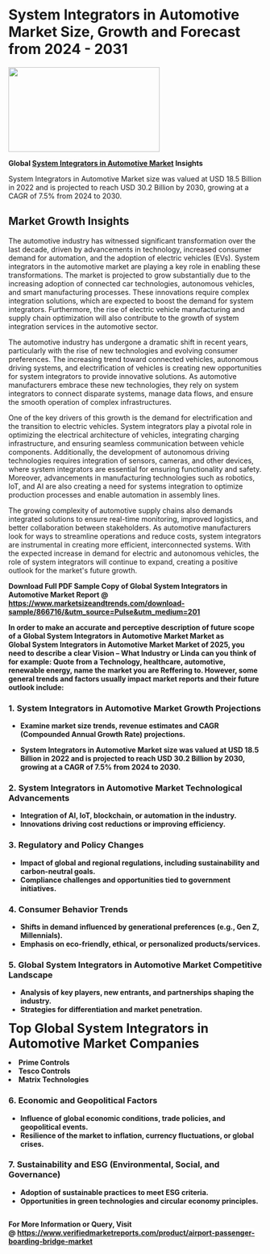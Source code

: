 <H1>System Integrators in Automotive Market Size, Growth and Forecast from 2024 - 2031</H1><img class="aligncenter size-medium wp-image-584254" src="https://thirdeyenews.in/wp-content/uploads/2024/09/Global-Market-Research-300x168.jpeg" alt="" width="300" height="168" /><p><strong>Global&nbsp;<a href="https://www.marketsizeandtrends.com/download-sample/866716/&amp;utm_source=Pulse&amp;utm_medium=201">System Integrators in Automotive Market</a> Insights</strong></p><p>System Integrators in Automotive Market size was valued at USD 18.5 Billion in 2022 and is projected to reach USD 30.2 Billion by 2030, growing at a CAGR of 7.5% from 2024 to 2030.</p><p><h2>Market Growth Insights</h2> <p>The automotive industry has witnessed significant transformation over the last decade, driven by advancements in technology, increased consumer demand for automation, and the adoption of electric vehicles (EVs). System integrators in the automotive market are playing a key role in enabling these transformations. The market is projected to grow substantially due to the increasing adoption of connected car technologies, autonomous vehicles, and smart manufacturing processes. These innovations require complex integration solutions, which are expected to boost the demand for system integrators. Furthermore, the rise of electric vehicle manufacturing and supply chain optimization will also contribute to the growth of system integration services in the automotive sector.</p> <p><strong></strong></p> <p>The automotive industry has undergone a dramatic shift in recent years, particularly with the rise of new technologies and evolving consumer preferences. The increasing trend toward connected vehicles, autonomous driving systems, and electrification of vehicles is creating new opportunities for system integrators to provide innovative solutions. As automotive manufacturers embrace these new technologies, they rely on system integrators to connect disparate systems, manage data flows, and ensure the smooth operation of complex infrastructures.</p> <p>One of the key drivers of this growth is the demand for electrification and the transition to electric vehicles. System integrators play a pivotal role in optimizing the electrical architecture of vehicles, integrating charging infrastructure, and ensuring seamless communication between vehicle components. Additionally, the development of autonomous driving technologies requires integration of sensors, cameras, and other devices, where system integrators are essential for ensuring functionality and safety. Moreover, advancements in manufacturing technologies such as robotics, IoT, and AI are also creating a need for systems integration to optimize production processes and enable automation in assembly lines.</p> <p>The growing complexity of automotive supply chains also demands integrated solutions to ensure real-time monitoring, improved logistics, and better collaboration between stakeholders. As automotive manufacturers look for ways to streamline operations and reduce costs, system integrators are instrumental in creating more efficient, interconnected systems. With the expected increase in demand for electric and autonomous vehicles, the role of system integrators will continue to expand, creating a positive outlook for the market's future growth.</p> <p><strong></p><p><span class=""><strong>Download Full PDF Sample Copy of Global System Integrators in Automotive Market Report</strong> @ <a href="https://www.marketsizeandtrends.com/download-sample/866716/&amp;utm_source=Pulse&amp;utm_medium=201" target="_blank">https://www.marketsizeandtrends.com/download-sample/866716/&amp;utm_source=Pulse&amp;utm_medium=201</a></span></p><p>In order to make an accurate and perceptive description of future scope of a Global&nbsp;System Integrators in Automotive Market Market as Global&nbsp;System Integrators in Automotive Market Market of 2025, you need to describe a clear Vision &ndash; What Industry or Linda can you think of for example: Quote from a Technology, healthcare, automotive, renewable energy, name the market you are Reffering to. However, some general trends and factors usually impact market reports and their future outlook include:</p><h3>1.&nbsp;<strong>System Integrators in Automotive Market Growth Projections</strong></h3><ul><li>Examine market size trends, revenue estimates and CAGR (Compounded Annual Growth Rate) projections.</li><li><p>System Integrators in Automotive Market size was valued at USD 18.5 Billion in 2022 and is projected to reach USD 30.2 Billion by 2030, growing at a CAGR of 7.5% from 2024 to 2030.</p></li></ul><h3>2.&nbsp;<strong>System Integrators in Automotive Market Technological Advancements</strong></h3><ul><li>Integration of AI, IoT, blockchain, or automation in the industry.</li><li>Innovations driving cost reductions or improving efficiency.</li></ul><h3>3.&nbsp;<strong>Regulatory and Policy Changes</strong></h3><ul><li>Impact of global and regional regulations, including sustainability and carbon-neutral goals.</li><li>Compliance challenges and opportunities tied to government initiatives.</li></ul><h3>4.&nbsp;<strong>Consumer Behavior Trends</strong></h3><ul><li>Shifts in demand influenced by generational preferences (e.g., Gen Z, Millennials).</li><li>Emphasis on eco-friendly, ethical, or personalized products/services.</li></ul><h3>5.&nbsp;<strong>Global System Integrators in Automotive Market Competitive Landscape</strong></h3><ul><li>Analysis of key players, new entrants, and partnerships shaping the industry.</li><li>Strategies for differentiation and market penetration.</li></ul><p data-pm-slice="1 1 []"><span style="color: inherit; font-family: inherit; font-size: 25px;">Top Global System Integrators in Automotive Market Companies</span></p><div class="" data-test-id=""><p><li>Prime Controls</li><li> Tesco Controls</li><li> Matrix Technologies</li></p></div><h3>6.&nbsp;<strong>Economic and Geopolitical Factors</strong></h3><ul><li>Influence of global economic conditions, trade policies, and geopolitical events.</li><li>Resilience of the market to inflation, currency fluctuations, or global crises.</li></ul><h3>7.&nbsp;<strong>Sustainability and ESG (Environmental, Social, and Governance)</strong></h3><ul><li>Adoption of sustainable practices to meet ESG criteria.</li><li>Opportunities in green technologies and circular economy principles.</li></ul><h2><strong style="font-size: 14px;">For More Information or Query, Visit @&nbsp;</strong><a style="background-color: #ffffff; font-size: 14px;" href="https://www.marketsizeandtrends.com/report/system-integrators-in-automotive-market/" target="_blank">https://www.verifiedmarketreports.com/product/airport-passenger-boarding-bridge-market</a></h2>